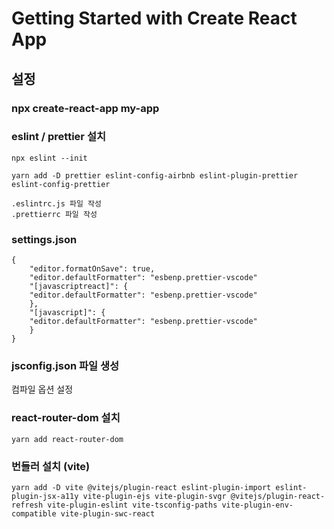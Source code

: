 # Getting Started with Create React App

## 설정
### npx create-react-app my-app

### eslint / prettier 설치
```
npx eslint --init

yarn add -D prettier eslint-config-airbnb eslint-plugin-prettier eslint-config-prettier

.eslintrc.js 파일 작성
.prettierrc 파일 작성
```

### settings.json
```
{
	"editor.formatOnSave": true,
	"editor.defaultFormatter": "esbenp.prettier-vscode"
	"[javascriptreact]": {
	"editor.defaultFormatter": "esbenp.prettier-vscode"
	},
	"[javascript]": {
	"editor.defaultFormatter": "esbenp.prettier-vscode"
	}
}
```

### jsconfig.json 파일 생성
컴파일 옵션 설정

### react-router-dom 설치
```
yarn add react-router-dom
```

### 번들러 설치 (vite)
```
yarn add -D vite @vitejs/plugin-react eslint-plugin-import eslint-plugin-jsx-a11y vite-plugin-ejs vite-plugin-svgr @vitejs/plugin-react-refresh vite-plugin-eslint vite-tsconfig-paths vite-plugin-env-compatible vite-plugin-swc-react
```

